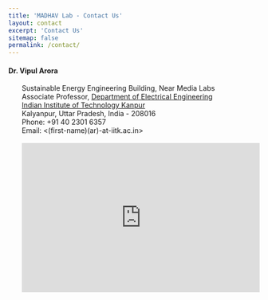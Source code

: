 ```yaml
---
title: 'MADHAV Lab - Contact Us'
layout: contact
excerpt: 'Contact Us'
sitemap: false
permalink: /contact/
---
```


#### Dr. Vipul Arora

<div style='padding-left: 27px;'>
Sustainable Energy Engineering Building, Near Media Labs <br/>
Associate Professor, <a href="https://iitk.ac.in/ee/">Department of Electrical Engineering</a> <br/>
<a href="https://www.iitk.ac.in/">Indian Institute of Technology Kanpur</a><br/>
Kalyanpur, Uttar Pradesh, India - 208016 <br />
Phone: +91 40 2301 6357 <br />
Email: <(first-name)(ar)-at-iitk.ac.in> <br /><br />
  
<div class="mapouter"><div class="gmap_canvas"><iframe class="gmap_iframe" width="100%" frameborder="0" scrolling="no" marginheight="0" marginwidth="0" src="https://maps.google.com/maps?width=400&amp;height=300&amp;hl=en&amp;q=26.510038097160656, 80.23560110613452&amp;t=k&amp;z=15&amp;ie=UTF8&amp;iwloc=B&amp;output=embed"></iframe><a href="https://www.kokagames.com/fnf-friday-night-funkin-mods/">FNF Mods</a></div><style>.mapouter{position:relative;text-align:right;width:100%;height:300px;}.gmap_canvas {overflow:hidden;background:none!important;width:100%;height:300px;}.gmap_iframe {height:300px!important;}</style></div>

</div>
